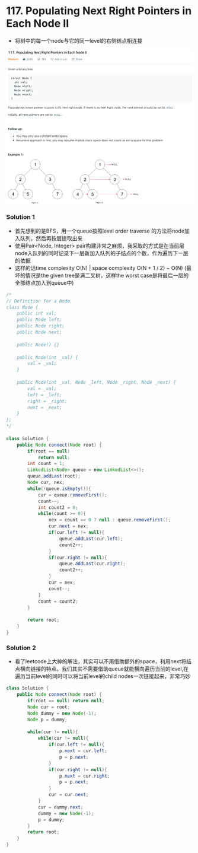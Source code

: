 # 117. Populating Next Right Pointers in Each Node II

- 将树中的每一个node与它的同一level的右侧结点相连接

![117%20Populating%20Next%20Right%20Pointers%20in%20Each%20Node%20II%20ec863389182e46e28ec3e306000a1e00/Screenshot_2020-12-06_at_22.53.48.png](117%20Populating%20Next%20Right%20Pointers%20in%20Each%20Node%20II%20ec863389182e46e28ec3e306000a1e00/Screenshot_2020-12-06_at_22.53.48.png)

### Solution 1

- 首先想到的是BFS，用一个queue按照level order traverse 的方法将node加入队列，然后再按层提取出来
- 使用Pair<Node, Integer> pair构建非常之麻烦，我采取的方式是在当前层node入队列的同时记录下一层新加入队列的子结点的个数，作为遍历下一层的依据
- 这样的话time complexity O(N) | space complexity O(N + 1 / 2) ~ O(N) (最坏的情况是the given tree是满二叉树，这样the worst case是将最后一层的全部结点加入到queue中)

```java
/*
// Definition for a Node.
class Node {
    public int val;
    public Node left;
    public Node right;
    public Node next;

    public Node() {}
    
    public Node(int _val) {
        val = _val;
    }

    public Node(int _val, Node _left, Node _right, Node _next) {
        val = _val;
        left = _left;
        right = _right;
        next = _next;
    }
};
*/

class Solution {
    public Node connect(Node root) {
        if(root == null)
            return null;
        int count = 1;
        LinkedList<Node> queue = new LinkedList<>();
        queue.addLast(root);
        Node cur, nex;
        while(!queue.isEmpty()){
            cur = queue.removeFirst();
            count--;
            int count2 = 0;
            while(count >= 0){
                nex = count == 0 ? null : queue.removeFirst();
                cur.next = nex;
                if(cur.left != null){
                    queue.addLast(cur.left);
                    count2++;
                }
                if(cur.right != null){
                    queue.addLast(cur.right);
                    count2++;
                }
                cur = nex;
                count--;
            }
            count = count2;      
        }
        
        return root;
    }
}
```

### Solution 2

- 看了leetcode上大神的解法，其实可以不用借助额外的space，利用next将结点横向链接的特点，我们其实不需要借助queue就能横向遍历当前的level,在遍历当前level的同时可以将当前level的child nodes一次链接起来，非常巧妙

```java
class Solution {
    public Node connect(Node root) {
        if(root == null) return null;
        Node cur = root;
        Node dummy = new Node(-1);
        Node p = dummy;
        
        while(cur != null){
            while(cur != null){
                if(cur.left != null){
                    p.next = cur.left;
                    p = p.next;
                }
                if(cur.right != null){
                    p.next = cur.right;
                    p = p.next;
                }
                cur = cur.next;
            }
            cur = dummy.next;
            dummy = new Node(-1);
            p = dummy;
        }
        return root;
    }
}
```

